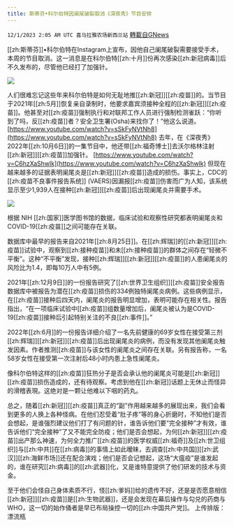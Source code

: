 ```yaml
---
title: 斯蒂芬•科尔伯特因阑尾破裂取消《深夜秀》节目安排
---
```

`12/1/2023 2:05 AM UTC 喜马拉雅农场新西兰站` [轉載自GNews](https://gnews.org/articles/2057162)

[[zh:斯蒂芬]]•科尔伯特在Instagram上宣布，因他自己阑尾破裂需要接受手术，本周的节目取消。这一消息是在科尔伯特[[zh:十月]]份再次感染[[zh:新冠病毒]]后不久发布的，尽管他已经打了加强针。


![](ipfs://QmaAcMPV7ET3MwiAXmQpE1p1i5ffGu6x81jcAkR7jdBmXk?.png)


人们很难忘记这些年来科尔伯特是如何无耻地推[[zh:新冠]][[zh:疫苗]]的。当节目于2021年[[zh:5月]]恢复亲自录制时，他要求嘉宾须接种全程的[[zh:新冠]][[zh:疫苗]]。他甚至对[[zh:疫苗]]强制执行和对联邦工作人员进行强制检测雀跃：“你听到了吗，反[[zh:疫苗]]者？安全卫生署(Osha)来找你了！”他这么说道。
[https://www.youtube.com/watch?v=sSkFyNVtNh8](https://www.youtube.com/watch?v=sSkFyNVtNh8)
去年，在《深夜秀》2022年[[zh:10月6日]]的一集节目中，他还带[[zh:福奇博士]]去沃尔格林注射[[zh:新冠]][[zh:疫苗]]加强针。
[https://www.youtube.com/watch?v=C6hzXaShwlk](https://www.youtube.com/watch?v=C6hzXaShwlk)
但现在越来越多的证据表明阑尾炎是[[zh:新冠]][[zh:疫苗]]造成的损伤。事实上，CDC的[[zh:疫苗不良事件报告系统]] (VAERS)因漏报[[zh:疫苗]]伤害而广为人知，该系统显示至少1,939人在接种[[zh:新冠]][[zh:疫苗]]后出现阑尾炎并需要手术。

![](ipfs://QmPJG9za8FVxbzkhp1bicm7iDr9KW4PYf2SY1EVhFjovMh?.png)

根据 NIH [[zh:国家]]医学图书馆的数据，临床试验和观察性研究都表明阑尾炎和COVID-19[[zh:疫苗]]之间可能存在关联。

数据库中最早的报告来自2021年[[zh:8月25日]]。在[[zh:辉瑞]]的[[zh:新冠]][[zh:疫苗]]试验中，观察到[[zh:接种疫苗]]和未[[zh:接种疫苗]]的群体之间存在“轻微不平衡”。这种“不平衡”发现，接种[[zh:辉瑞]][[zh:新冠]][[zh:疫苗]]的人患阑尾炎的风险比为1.4，即每10万人中有5例。

2021年[[zh:12月9日]]的一份报告研究了[[zh:世界卫生组织]][[zh:疫苗]]安全报告数据库中被报告为潜在[[zh:疫苗]]损伤的334例独特阑尾炎病例。这些病例显示，在[[zh:疫苗]]接种后四天内，阑尾炎的报告明显增加，表明可能存在相关性。报告指出，“在一项临床试验中[[zh:疫苗]]组数量增加后，阑尾炎被认为是COVID-19[[zh:疫苗]]接种后引起特别关注的不良[[zh:事件]]。”

2022年[[zh:6月]]的一份报告详细介绍了一名先前健康的69岁女性在接受第三剂[[zh:辉瑞]][[zh:新冠]][[zh:疫苗]]后出现阑尾炎的病例，而没有发现其他阑尾炎触发因素。作者推测[[zh:疫苗]]与该女性的阑尾炎之间存在关联。另有报告称，一名58岁女性在接受第一次注射后48小时内患上急性阑尾炎。

像科尔伯特这样的[[zh:疫苗]]狂热分子是否会承认他的阑尾炎可能是[[zh:新冠]][[zh:疫苗]]损伤造成的，还有待观察。考虑到他在[[zh:新冠]]话题上无休止而怪异的滑稽表現。这绝对是一颗让他难以下咽的药丸。

总之，随着[[zh:新冠]][[zh:疫苗]]真正的“副”作用越来越多的展现出来，我们会看到更多的人换上各种怪病。在他们忍受着“肚子疼”等的身心折磨时，不知他们是否会想起，是谁强烈建议他们打了有问题的针，谁告诉他们要“完全接种”才有效，谁告诉他们“完全接种”了又不能完全防疫；他们是否会想起，为何[[zh:新冠]][[zh:疫苗]]出产那么神速，为何全力推广[[zh:疫苗]]的医学权威[[zh:福奇]]及[[zh:世卫组织]]与[[zh:中共]]在[[zh:病毒]]的事情上如此暧昧，去调查[[zh:中共国]][[zh:武汉]][[zh:海鲜市场]]还在配合演戏；他们是否会记想起，这场“大瘟疫”是谁发起的，谁在研究[[zh:病毒]]的[[zh:武器]]化，又是谁特意提供了他们研发的技术与资金。

至于他们会怪自己身体素质不行，怪[[zh:爹妈]]给的遗传不好，还是是否愿意相信[[zh:新冠]][[zh:疫苗]]是[[zh:生物武器]]，还是会发现在幕后操作与勾兑的药商与WHO，这一切的始作俑者是早已布局操控一切的[[zh:中国共产党]]。
上传排版：漂流瓶
